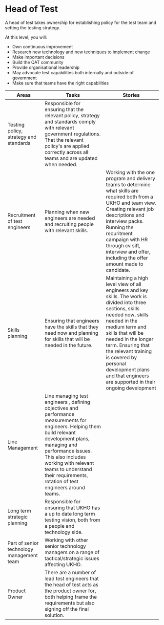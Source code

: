 # Head of Test

A head of test takes ownership for establishing policy for the test team and setting the testing strategy.

At this level, you will:

* Own continuous improvement
* Research new technology and new techniques to implement change
* Make important decisions
* Build the QAT community
* Provide organisational leadership
* May advocate test capabilities both internally and outside of government
* Make sure that teams have the right capabilities

|  Areas | Tasks | Stories |
| --- | --- | --- |
| Testing policy, strategy and standards | Responsible for ensuring that the relevant policy, strategy and standards comply with relevant government regulations. That the relevant policy's are applied correctly across all teams and are updated when needed.|  |
| Recruitment of test engineers | Planning when new engineers are needed and recruiting people with relevant skills. | Working with the one program and delivery teams to determine what skills are required both from a UKHO and team view. Creating relevant job descriptions and interview packs. Running the recuritment campaign with HR through cv sift, interview and offer, including the offer amount made to candidate. |
| Skills planning | Ensuring that engineers have the skills that they need now and planning for skills that will be needed in the future. | Maintaining a high level view of all engineers and key skills. The work is divided into three sections, skills needed now, skills needed in the medium term and skills that will be needed in the longer term. Ensuring that the relevant training is covered by personal development plans and that engineers are supported in their ongoing development |
| Line Management | Line managing test engineers , defining objectives and performance measurements for engineers. Helping them build relevant development plans, managing and performance issues. This also includes working with relevant teams to understand their requirements, rotation of test engineers around teams. |  |
| Long term strategic planning | Responsible for ensuring that UKHO has a up to date long term testing vision, both from a people and technology side. |  |
| Part of senior technology management team | Working with other senior technology managers on a range of tactical/strategic issues affecting UKHO. |  |
| Product Owner | There are a number of lead test engineers that the head of test acts as the product owner for, both helping frame the requirements but also signing off the final solution. |  |
